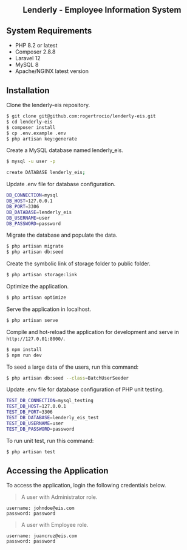 <h2 align="center">Lenderly - Employee Information System</h2>

## System Requirements

-   PHP 8.2 or latest
-   Composer 2.8.8
-   Laravel 12
-   MySQL 8
-   Apache/NGINX latest version

## Installation

Clone the lenderly-eis repository.

```bash
$ git clone git@github.com:rogertrocio/lenderly-eis.git
$ cd lenderly-eis
$ composer install
$ cp .env.example .env
$ php artisan key:generate
```

Create a MySQL database named lenderly_eis.

```bash
$ mysql -u user -p

create DATABASE lenderly_eis;
```

Update .env file for database configuration.

```bash
DB_CONNECTION=mysql
DB_HOST=127.0.0.1
DB_PORT=3306
DB_DATABASE=lenderly_eis
DB_USERNAME=user
DB_PASSWORD=password
```

Migrate the database and populate the data.

```bash
$ php artisan migrate
$ php artisan db:seed
```

Create the symbolic link of storage folder to public folder.

```bash
$ php artisan storage:link
```

Optimize the application.

```bash
$ php artisan optimize
```

Serve the application in localhost.

```bash
$ php artisan serve
```

Compile and hot-reload the application for development and serve in `http://127.0.01:8000/`.

```bash
$ npm install
$ npm run dev
```

To seed a large data of the users, run this command:

```bash
$ php artisan db:seed --class=BatchUserSeeder
```

Update .env file for database configuration of PHP unit testing.

```bash
TEST_DB_CONNECTION=mysql_testing
TEST_DB_HOST=127.0.0.1
TEST_DB_PORT=3306
TEST_DB_DATABASE=lenderly_eis_test
TEST_DB_USERNAME=user
TEST_DB_PASSWORD=password
```

To run unit test, run this command:

```bash
$ php artisan test
```

## Accessing the Application

To access the application, login the following credentials below.

> A user with Administrator role.

```
username: johndoe@eis.com
password: password
```

> A user with Employee role.

```
username: juancruz@eis.com
password: password
```
